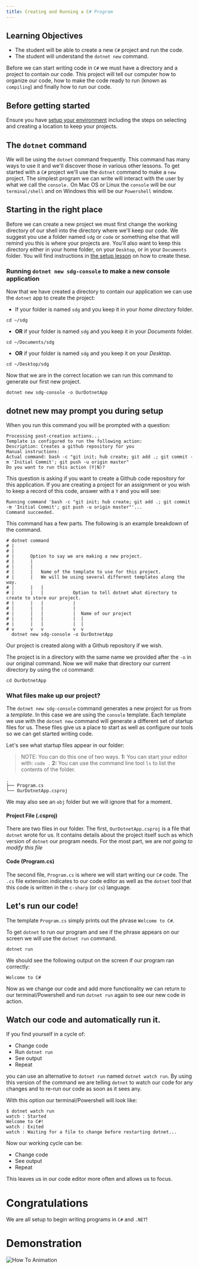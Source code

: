 ```yaml
---
title: Creating and Running a C# Program
---
```


## Learning Objectives

- The student will be able to create a new `C#` project and run the code.
- The student will understand the `dotnet new` command.

Before we can start writing code in `C#` we must have a directory and a project
to contain our code. This project will tell our computer how to organize our
code, how to make the code ready to run (known as `compiling`) and finally how
to run our code.

## Before getting started

Ensure you have [setup your environment](/lessons/cs-environment-setup)
including the steps on selecting and creating a location to keep your projects.

## The `dotnet` command

We will be using the `dotnet` command frequently. This command has many ways to
use it and we'll discover those in various other lessons. To get started with a
`C#` project we'll use the `dotnet` command to make a `new` project. The
simplest program we can write will interact with the user by what we call the
`console.` On Mac OS or Linux the `console` will be our `terminal/shell` and on
Windows this will be our `Powershell` window.

## Starting in the right place

Before we can create a new project we must first change the working directory of
our shell into the directory where we'll keep our code. We suggest you use a
folder named `sdg` or `code` or something else that will remind you this is
where your projects are. You'll also want to keep this directory either in your home
folder, on your `Desktop`, or in your `Documents` folder. You will find instructions
in [the setup lesson](/lessons/cs-environment-setup) on how to create these.

### Running `dotnet new sdg-console` to make a new console application

Now that we have created a directory to contain our application we can use the
`dotnet` app to create the project:

- If your folder is named `sdg` and you keep it in your _home directory_ folder.

```shell-session
cd ~/sdg
```

- **OR** if your folder is named `sdg` and you keep it in your _Documents_
  folder.

```shell-session
cd ~/Documents/sdg
```

- **OR** if your folder is named `sdg` and you keep it on your _Desktop_.

```shell-session
cd ~/Desktop/sdg
```

Now that we are in the correct location we can run this command to generate our
first new project.

```shell-session
dotnet new sdg-console -o OurDotnetApp
```

## dotnet new may prompt you during setup

When you run this command you will be prompted with a question:

```shell
Processing post-creation actions...
Template is configured to run the following action:
Description: Creates a github repository for you
Manual instructions:
Actual command: bash -c "git init; hub create; git add .; git commit -m 'Initial Commit'; git push -u origin master"
Do you want to run this action (Y|N)?
```

This question is asking if you want to create a Github code repository for this
application. If you are creating a project for an assignment or you wish to keep
a record of this code, answer with a `Y` and you will see:

```shell
Running command 'bash -c "git init; hub create; git add .; git commit -m 'Initial Commit'; git push -u origin master"'...
Command succeeded.
```

This command has a few parts. The following is an example breakdown of the
command.

```shell
# dotnet command
# |
# |
# |      Option to say we are making a new project.
# |      |
# |      |
# |      |   Name of the template to use for this project.
# |      |   We will be using several different templates along the way.
# |      |   |
# |      |   |           Option to tell dotnet what directory to create to store our project.
# |      |   |           |
# |      |   |           |
# |      |   |           |  Name of our project
# |      |   |           |  |
# |      |   |           |  |
# v      v   v           v  v
  dotnet new sdg-console -o OurDotnetApp
```

Our project is created along with a Github repository if we wish.

The project is in a directory with the same name we provided after the `-o` in
our original command. Now we will make that directory our current directory by
using the `cd` command:

```shell
cd OurDotnetApp
```

### What files make up our project?

The `dotnet new sdg-console` command generates a new project for us from a
_template_. In this case we are using the `console` template. Each template we
use with the `dotnet new` command will generate a different set of startup files
for us. These files give us a place to start as well as configure our tools so
we can get started writing code.

Let's see what startup files appear in our folder:

> NOTE: You can do this one of two ways. **1:** You can start your editor with:
> `code .` **2:** You can use the command line tool `ls` to list the contents of
> the folder.

```
.
├── Program.cs
└── OurDotnetApp.csproj
```

We may also see an `obj` folder but we will ignore that for a moment.

#### Project File (.csproj)

There are two files in our folder. The first, `OurDotnetApp.csproj` is a file
that `dotnet` wrote for us. It contains details about the project itself such as
which version of `dotnet` our program needs. For the most part, we are _not
going to modify this file_

#### Code (Program.cs)

The second file, `Program.cs` is where we will start writing our `C#` code. The
`.cs` file extension indicates to our code editor as well as the `dotnet` tool
that this code is written in the `c-sharp` (or `cs`) language.

## Let's run our code!

The template `Program.cs` simply prints out the phrase `Welcome to C#`.

To get `dotnet` to run our program and see if the phrase appears on our screen
we will use the `dotnet run` command.

```shell-session
dotnet run
```

We should see the following output on the screen if our program ran correctly:

```
Welcome to C#
```

Now as we change our code and add more functionality we can return to our
terminal/Powershell and run `dotnet run` again to see our new code in action.

## Watch our code and automatically run it.

If you find yourself in a cycle of:

- Change code
- Run `dotnet run`
- See output
- Repeat

you can use an alternative to `dotnet run` named `dotnet watch run`. By using
this version of the command we are telling `dotnet` to watch our code for any
changes and to re-run our code as soon as it sees any.

With this option our terminal/Powershell will look like:

```shell-session
$ dotnet watch run
watch : Started
Welcome to C#!
watch : Exited
watch : Waiting for a file to change before restarting dotnet...
```

Now our working cycle can be:

- Change code
- See output
- Repeat

This leaves us in our code editor more often and allows us to focus.

# Congratulations

We are all setup to begin writing programs in `C#` and `.NET`!

# Demonstration

![How To Animation](./assets/how-to.gif)
